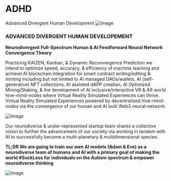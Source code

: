 # ADHD
Advanced Divergent Human Development
![Image](https://user-images.githubusercontent.com/103983764/212601904-496915e9-f97c-41ee-aaa2-a70ad222c707.png)
### **ADVANCED DIVERGENT HUMAN DEVELOPEMENT** ### 
**Neurodivergent Full-Spectrum Human & AI Feedforward Neural Network Convergence Theory**

Practicing KAIZEN, Kanban, & Dynamic Reconvergence Prediction we intend to optimize speed, accuracy, & efficiency of machine learning and achieve AI blockchain integration for smart contract writing/editing & minting including but not limited to AI managed DAOs/wallets, AI (self-generative) NFT collections, AI assisted dAPP creation, AI Optimized Mining/Staking, & the development of AI inclusive/interactive VR & AR world hive-mind-nodes where Virtual Reality Simulated Experiences can thrive. Virtual Reality Simulated Experiences powered by decentralized hive-mind-nodes via the convergence of our human and AI built Web3 neural-network.

![Image](https://user-images.githubusercontent.com/103983764/212602325-3d4f8815-7fb9-4e21-82ea-b5cf26070a0e.png)

Our neurodiverse & under-represented startup team shares a collective vision to further the advancement of our society via working in tandem with AI to successfully become a multi-planetary & multidimensional species.

**TL;DR We are going to train our own AI models (Adam & Eve) as a neurodiverse team of humans and AI with a primary goal of making the world #SuckLess for individuals on the Autism spectrum & empower neurodiverse thinking**

![Image](https://user-images.githubusercontent.com/103983764/212602162-35ef4bdb-8ed3-4ece-8e4f-e3b8dac35e52.gif)
